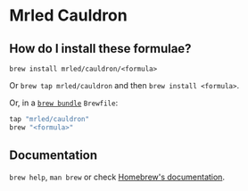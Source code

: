 # Mrled Cauldron

## How do I install these formulae?

`brew install mrled/cauldron/<formula>`

Or `brew tap mrled/cauldron` and then `brew install <formula>`.

Or, in a [`brew bundle`](https://github.com/Homebrew/homebrew-bundle) `Brewfile`:

```ruby
tap "mrled/cauldron"
brew "<formula>"
```

## Documentation

`brew help`, `man brew` or check [Homebrew's documentation](https://docs.brew.sh).
